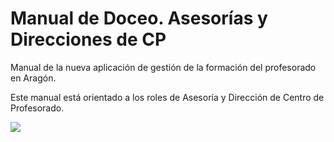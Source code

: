# Manual de Doceo. Asesorías y Direcciones de CP

Manual de la nueva aplicación de gestión de la formación del profesorado en Aragón.

Este manual está orientado a los roles de Asesoría y Dirección de Centro de Profesorado.

![](/assets/Selección_786.png)

